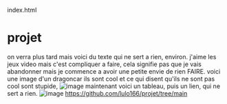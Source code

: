 index.html
# projet
on verra plus tard mais voici du texte qui ne sert a rien, environ.
j'aime les jeux video mais c'est compliquer a faire, cela signifie pas que je vais abandonner mais je commence a avoir une petite envie de rien FAIRE.
voici une image d'un dragoncar ils sont cool et ce qui disent qu'ils ne sont pas cool sont stupide, 
![image](https://github.com/lulo166/projet/assets/146172440/44263fec-74c8-4977-a0fe-de1f60ad7f80)
maintenant voici un tableau, puis un lien, qui ne sert a rien.
![image](https://github.com/lulo166/projet/assets/146172440/68cf2e32-ca62-4246-bc61-783e3cfb65f6)
https://github.com/lulo166/projet/tree/main
